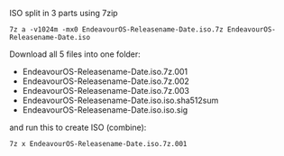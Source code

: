 ISO split in 3 parts using 7zip

`7z a -v1024m -mx0 EndeavourOS-Releasename-Date.iso.7z EndeavourOS-Releasename-Date.iso`

Download all 5 files into one folder:

* EndeavourOS-Releasename-Date.iso.7z.001
* EndeavourOS-Releasename-Date.iso.7z.002
* EndeavourOS-Releasename-Date.iso.7z.003
* EndeavourOS-Releasename-Date.iso.iso.sha512sum
* EndeavourOS-Releasename-Date.iso.iso.sig

and run this to create ISO (combine):

```
7z x EndeavourOS-Releasename-Date.iso.7z.001
```
